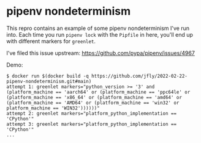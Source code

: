 pipenv nondeterminism
=====================

This repro contains an example of some pipenv nondeterminism I've run into.
Each time you run `pipenv lock` with the `Pipfile` in here, you'll end up with
different markers for `greenlet`.

I've filed this issue upstream: https://github.com/pypa/pipenv/issues/4967

Demo:

    $ docker run $(docker build -q https://github.com/jfly/2022-02-22-pipenv-nondeterminism.git#main)
    attempt 1: greenlet markers="python_version >= '3' and (platform_machine == 'aarch64' or (platform_machine == 'ppc64le' or (platform_machine == 'x86_64' or (platform_machine == 'amd64' or (platform_machine == 'AMD64' or (platform_machine == 'win32' or platform_machine == 'WIN32'))))))"
    attempt 2: greenlet markers="platform_python_implementation == 'CPython'"
    attempt 3: greenlet markers="platform_python_implementation == 'CPython'"
    ...
